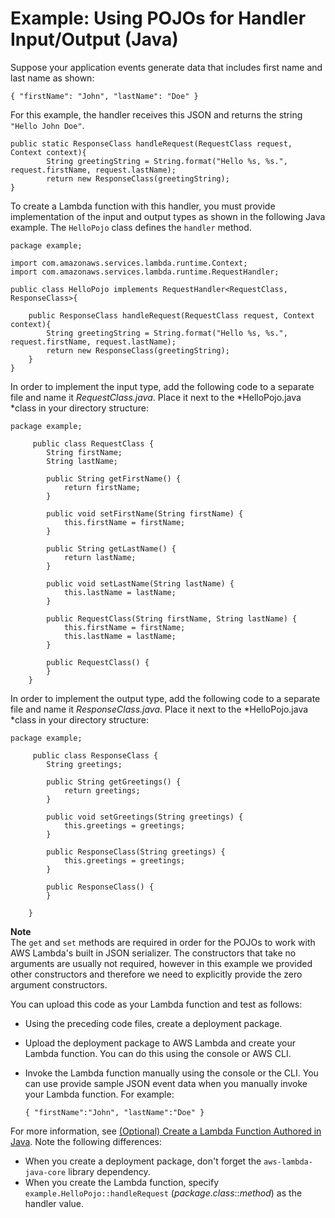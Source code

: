 # Example: Using POJOs for Handler Input/Output \(Java\)<a name="java-handler-io-type-pojo"></a>

Suppose your application events generate data that includes first name and last name as shown:

```
{ "firstName": "John", "lastName": "Doe" }  
```

For this example, the handler receives this JSON and returns the string `"Hello John Doe"`\. 

```
public static ResponseClass handleRequest(RequestClass request, Context context){
        String greetingString = String.format("Hello %s, %s.", request.firstName, request.lastName);
        return new ResponseClass(greetingString);
}
```

To create a Lambda function with this handler, you must provide implementation of the input and output types as shown in the following Java example\. The `HelloPojo` class defines the `handler` method\. 

```
package example;

import com.amazonaws.services.lambda.runtime.Context; 
import com.amazonaws.services.lambda.runtime.RequestHandler;

public class HelloPojo implements RequestHandler<RequestClass, ResponseClass>{   

    public ResponseClass handleRequest(RequestClass request, Context context){
        String greetingString = String.format("Hello %s, %s.", request.firstName, request.lastName);
        return new ResponseClass(greetingString);
    }
}
```

In order to implement the input type, add the following code to a separate file and name it *RequestClass\.java*\. Place it next to the *HelloPojo\.java *class in your directory structure:

```
package example;
        
     public class RequestClass {
        String firstName;
        String lastName;

        public String getFirstName() {
            return firstName;
        }

        public void setFirstName(String firstName) {
            this.firstName = firstName;
        }

        public String getLastName() {
            return lastName;
        }

        public void setLastName(String lastName) {
            this.lastName = lastName;
        }

        public RequestClass(String firstName, String lastName) {
            this.firstName = firstName;
            this.lastName = lastName;
        }

        public RequestClass() {
        }
    }
```

In order to implement the output type, add the following code to a separate file and name it *ResponseClass\.java*\. Place it next to the *HelloPojo\.java *class in your directory structure:

```
package example;
        
     public class ResponseClass {
        String greetings;

        public String getGreetings() {
            return greetings;
        }

        public void setGreetings(String greetings) {
            this.greetings = greetings;
        }

        public ResponseClass(String greetings) {
            this.greetings = greetings;
        }

        public ResponseClass() {
        }

    }
```

**Note**  
 The `get` and `set` methods are required in order for the POJOs to work with AWS Lambda's built in JSON serializer\. The constructors that take no arguments are usually not required, however in this example we provided other constructors and therefore we need to explicitly provide the zero argument constructors\.

You can upload this code as your Lambda function and test as follows:
+ Using the preceding code files, create a deployment package\.
+ Upload the deployment package to AWS Lambda and create your Lambda function\. You can do this using the console or AWS CLI\.
+ Invoke the Lambda function manually using the console or the CLI\. You can use provide sample JSON event data when you manually invoke your Lambda function\. For example: 

  ```
  { "firstName":"John", "lastName":"Doe" }
  ```

For more information, see  [\(Optional\) Create a Lambda Function Authored in Java](get-started-step4-optional.md)\. Note the following differences:
+ When you create a deployment package, don't forget the `aws-lambda-java-core` library dependency\.
+ When you create the Lambda function, specify `example.HelloPojo::handleRequest` \(*package*\.*class*::*method*\) as the handler value\.